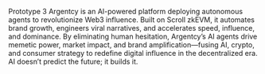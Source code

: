 Prototype 3
Argentcy is an AI-powered platform deploying autonomous agents to revolutionize Web3 influence. Built on Scroll zkEVM, it automates brand growth, engineers viral narratives, and accelerates speed, influence, and dominance. By eliminating human hesitation, Argentcy’s AI agents drive memetic power, market impact, and brand amplification—fusing AI, crypto, and consumer strategy to redefine digital influence in the decentralized era. AI doesn’t predict the future; it builds it.
